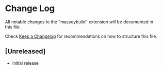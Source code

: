 # Change Log

All notable changes to the "masseybuild" extension will be documented in this file.

Check [Keep a Changelog](http://keepachangelog.com/) for recommendations on how to structure this file.

## [Unreleased]

- Initial release